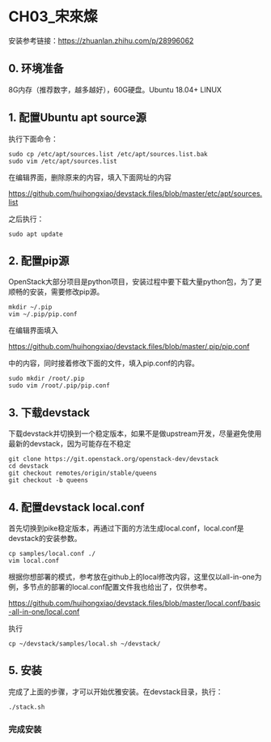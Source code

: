 # CH03_宋來燦

安装参考链接：https://zhuanlan.zhihu.com/p/28996062

## **0. 环境准备**

8G内存（推荐数字，越多越好），60G硬盘。Ubuntu 18.04+ LINUX

## **1. 配置Ubuntu apt source源**

执行下面命令：

```
sudo cp /etc/apt/sources.list /etc/apt/sources.list.bak
sudo vim /etc/apt/sources.list
```

在编辑界面，删除原来的内容，填入下面网址的内容

https://github.com/huihongxiao/devstack.files/blob/master/etc/apt/sources.list

之后执行：

```
sudo apt update
```

## **2. 配置pip源**

OpenStack大部分项目是python项目，安装过程中要下载大量python包，为了更顺畅的安装，需要修改pip源。

```
mkdir ~/.pip
vim ~/.pip/pip.conf
```

在编辑界面填入

https://github.com/huihongxiao/devstack.files/blob/master/.pip/pip.conf

中的内容，同时接着修改下面的文件，填入pip.conf的内容。

```text
sudo mkdir /root/.pip
sudo vim /root/.pip/pip.conf
```

## **3. 下载devstack**

下载devstack并切换到一个稳定版本，如果不是做upstream开发，尽量避免使用最新的devstack，因为可能存在不稳定

```
git clone https://git.openstack.org/openstack-dev/devstack
cd devstack
git checkout remotes/origin/stable/queens
git checkout -b queens
```

## **4. 配置devstack local.conf**

首先切换到pike稳定版本，再通过下面的方法生成local.conf，local.conf是devstack的安装参数。

```
cp samples/local.conf ./
vim local.conf
```

根据你想部署的模式，参考放在github上的local修改内容，这里仅以all-in-one为例，多节点的部署的local.conf配置文件我也给出了，仅供参考。

https://github.com/huihongxiao/devstack.files/blob/master/local.conf/basic-all-in-one/local.conf

执行

```
cp ~/devstack/samples/local.sh ~/devstack/
```

## **5. 安装**

完成了上面的步骤，才可以开始优雅安装。在devstack目录，执行：

```./stack.sh
./stack.sh
```

### 完成安装



